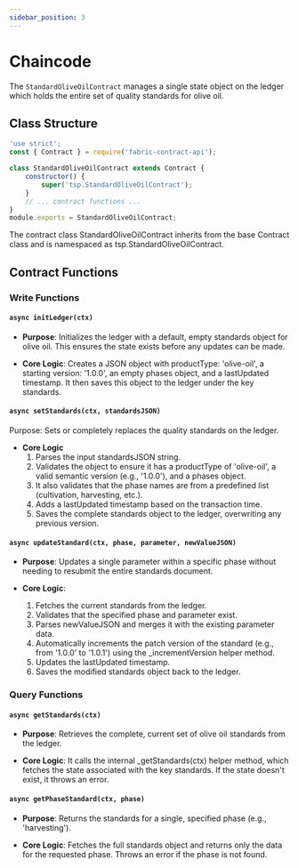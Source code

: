 ```yaml
---
sidebar_position: 3
---
```


# Chaincode

The `StandardOliveOilContract` manages a single state object on the ledger which holds the entire set of quality standards for olive oil.

## Class Structure

```javascript
'use strict';
const { Contract } = require('fabric-contract-api');

class StandardOliveOilContract extends Contract {
    constructor() {
        super('tsp.StandardOliveOilContract');
    }
    // ... contract functions ...
}
module.exports = StandardOliveOilContract;
```

The contract class StandardOliveOilContract inherits from the base Contract class and is namespaced as tsp.StandardOliveOilContract.

## Contract Functions

### Write Functions

#### `async initLedger(ctx)`

* **Purpose**: Initializes the ledger with a default, empty standards object for olive oil. This ensures the state exists before any updates can be made.

* **Core Logic**: Creates a JSON object with productType: 'olive-oil', a starting version: '1.0.0', an empty phases object, and a lastUpdated timestamp. It then saves this object to the ledger under the key standards.

#### `async setStandards(ctx, standardsJSON)`

Purpose: Sets or completely replaces the quality standards on the ledger.

* **Core Logic**
    1. Parses the input standardsJSON string.
    2. Validates the object to ensure it has a productType of 'olive-oil', a valid semantic version (e.g., '1.0.0'), and a phases object.
    3. It also validates that the phase names are from a predefined list (cultivation, harvesting, etc.).
    4. Adds a lastUpdated timestamp based on the transaction time.
    5. Saves the complete standards object to the ledger, overwriting any previous version.

#### `async updateStandard(ctx, phase, parameter, newValueJSON)`

* **Purpose**: Updates a single parameter within a specific phase without needing to resubmit the entire standards document.

* **Core Logic**:
    1. Fetches the current standards from the ledger.
    2. Validates that the specified phase and parameter exist.
    3. Parses newValueJSON and merges it with the existing parameter data.
    4. Automatically increments the patch version of the standard (e.g., from '1.0.0' to '1.0.1') using the _incrementVersion helper method.
    5. Updates the lastUpdated timestamp.
    6. Saves the modified standards object back to the ledger.

### Query Functions

#### `async getStandards(ctx)`

* **Purpose**: Retrieves the complete, current set of olive oil standards from the ledger.

* **Core Logic**:
It calls the internal _getStandards(ctx) helper method, which fetches the state associated with the key standards. If the state doesn't exist, it throws an error.

#### `async getPhaseStandard(ctx, phase)`

* **Purpose**: Returns the standards for a single, specified phase (e.g., 'harvesting').

* **Core Logic**: Fetches the full standards object and returns only the data for the requested phase. Throws an error if the phase is not found.

